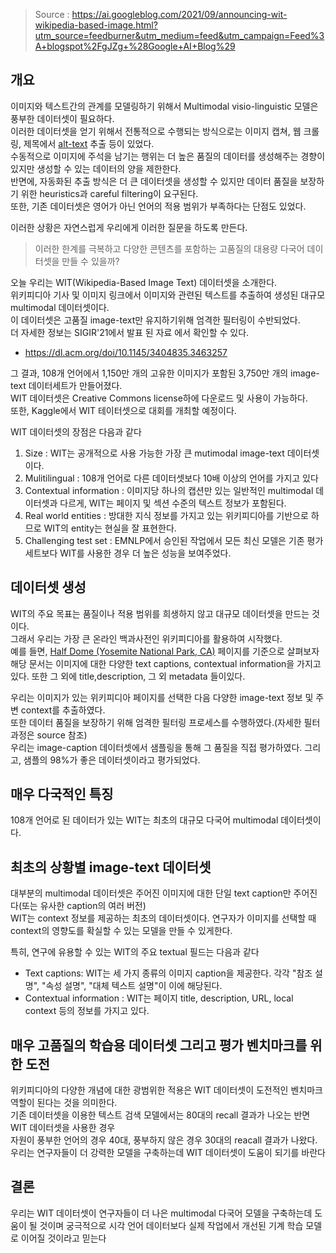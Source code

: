 
> Source : https://ai.googleblog.com/2021/09/announcing-wit-wikipedia-based-image.html?utm_source=feedburner&utm_medium=feed&utm_campaign=Feed%3A+blogspot%2FgJZg+%28Google+AI+Blog%29


## 개요

이미지와 텍스트간의 관계를 모델링하기 위해서 Multimodal visio-linguistic 모델은 풍부한 데이터셋이 필요하다.  
이러한 데이터셋을 얻기 위해서 전통적으로 수행되는 방식으로는 이미지 캡쳐, 웹 크롤링, 제목에서 [alt-text](https://www.w3schools.com/tags/att_img_alt.asp) 추출 등이 있었다.  
수동적으로 이미지에 주석을 남기는 행위는 더 높은 품질의 데이터를 생성해주는 경향이 있지만 생성할 수 있는 데이터의 양을 제한한다.  
반면에, 자동화된 추출 방식은 더 큰 데이터셋을 생성할 수 있지만 데이터 품질을 보장하기 위한 heuristics과 careful filtering이 요구된다.  
또한, 기존 데이터셋은 영어가 아닌 언어의 적용 범위가 부족하다는 단점도 있었다.  

이러한 상황은 자연스럽게 우리에게 이러한 질문을 하도록 만든다.  
> 이러한 한계를 극복하고 다양한 콘텐츠를 포함하는 고품질의 대용량 다국어 데이터셋을 만들 수 있을까?


오늘 우리는 WIT(Wikipedia-Based Image Text) 데이터셋을 소개한다.  
위키피디아 기사 및 이미지 링크에서 이미지와 관련된 텍스트를 추출하여 생성된 대규모 multimodal 데이터셋이다.  
이 데이터셋은 고품질 image-text만 유지하기위해 엄격한 필터링이 수반되었다.  
더 자세한 정보는 SIGIR'21에서 발표 된 자료 에서 확인할 수 있다.
* https://dl.acm.org/doi/10.1145/3404835.3463257

  
그 결과, 108개 언어에서 1,150만 개의 고유한 이미지가 포함된 3,750만 개의 image-text 데이터세트가 만들어졌다.  
WIT 데이터셋은 Creative Commons license하에 다운로드 및 사용이 가능하다.  
또한, Kaggle에서 WIT 테이터셋으로 대회를 개최할 예정이다.  

WIT 데이터셋의 장점은 다음과 같다
1. Size : WIT는 공개적으로 사용 가능한 가장 큰 mutimodal image-text 데이터셋이다.
2. Mulitilingual : 108개 언어로 다른 데이터셋보다 10배 이상의 언어를 가지고 있다
3. Contextual information : 이미지당 하나의 캡션만 있는 일반적인 multimodal 데이터셋과 다르게, WIT는 페이지 및 섹션 수준의 텍스트 정보가 포함된다.
4. Real world entities : 방대한 지식 정보를 가지고 있는 위키피디아를 기반으로 하므로 WIT의 entity는 현실을 잘 표현한다.
5. Challenging test set : EMNLP에서 승인된 작업에서 모든 최신 모델은 기존 평가 세트보다 WIT를 사용한 경우 더 높은 성능을 보여주었다.
  
## 데이터셋 생성

WIT의 주요 목표는 품질이나 적용 범위를 희생하지 않고 대규모 데이터셋을 만드는 것이다.  
그래서 우리는 가장 큰 온라인 백과사전인 위키피디아를 활용하여 시작했다.  
예를 들면, [Half Dome (Yosemite National Park, CA)](https://en.wikipedia.org/wiki/Half_Dome) 페이지를 기준으로 살펴보자  
해당 문서는 이미지에 대한 다양한 text captions, contextual information을 가지고 있다. 또한 그 외에 title,description, 그 외 metadata 들이있다.  

우리는 이미지가 있는 위키피디아 페이지를 선택한 다음 다양한 image-text 정보 및 주변 context를 추출하였다.  
또한 데이터 품질을 보장하기 위해 엄격한 필터링 프로세스를 수행하였다.(자세한 필터 과정은 source 참조)  
우리는 image-caption 데이터셋에서 샘플링을 통해 그 품질을 직접 평가하였다. 그리고, 샘플의 98%가 좋은 데이터셋이라고 평가되었다.  

## 매우 다국적인 특징

108개 언어로 된 데이터가 있는 WIT는 최초의 대규모 다국어 multimodal 데이터셋이다.  

## 최초의 상황별 image-text 데이터셋

대부분의 multimodal 데이터셋은 주어진 이미지에 대한 단일 text caption만 주어진다(또는 유사한 caption의 여러 버전)  
WIT는 context 정보를 제공하는 최초의 데이터셋이다. 연구자가 이미지를 선택할 때 context의 영향도를 확실할 수 있는 모델을 만들 수 있게한다.  

특히, 연구에 유용할 수 있는 WIT의 주요 textual 필드는 다음과 같다
* Text captions: WIT는 세 가지 종류의 이미지 caption을 제공한다. 각각 "참조 설명", "속성 설명", "대체 텍스트 설명"이 이에 해당된다.
* Contextual information :  WIT는 페이지 title, description, URL, local context 등의 정보를 가지고 있다.

## 매우 고품질의 학습용 데이터셋 그리고 평가 벤치마크를 위한 도전

위키피디아의 다양한 개념에 대한 광범위한 적용은 WIT 데이터셋이 도전적인 벤치마크 역할이 된다는 것을 의미한다.  
기존 데이터셋을 이용한 텍스트 검색 모델에서는 80대의 recall 결과가 나오는 반면 WIT 데이터셋을 사용한 경우  
자원이 풍부한 언어의 경우 40대, 풍부하지 않은 경우 30대의 reacall 결과가 나왔다.  
우리는 연구자들이 더 강력한 모델을 구축하는데 WIT 데이터셋이 도움이 되기를 바란다  

## 결론
우리는 WIT 데이터셋이 연구자들이 더 나은 multimodal 다국어 모델을 구축하는데 도움이 될 것이며 궁극적으로 시각 언어 데이터보다 실제 작업에서 개선된 기계 학습 모델로 이어질 것이라고 믿는다



